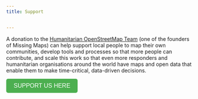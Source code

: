 ```yaml
---
title: Support


---
```



A donation to the <a href="https://www.hotosm.org/donate/">Humanitarian OpenStreetMap Team</a> (one of the founders of Missing Maps) can help support local people to map their own communities, develop tools and processes so that more people can contribute, and scale this work so that even more responders and humanitarian organisations around the world have maps and open data that enable them to make time-critical, data-driven decisions.

<button onclick="window.open('https://www.hotosm.org/donate/', '_blank')" style="font-size: 16px; padding: 10px 20px; background-color: #4CAF50; color: white; border: none; border-radius: 5px; cursor: pointer;">SUPPORT US HERE</button>